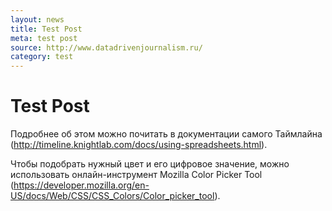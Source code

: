 ```yaml
---
layout: news
title: Test Post
meta: test post
source: http://www.datadrivenjournalism.ru/
category: test
---
```


# Test Post

Подробнее об этом можно почитать в документации самого Таймлайна (http://timeline.knightlab.com/docs/using-spreadsheets.html).

Чтобы подобрать нужный цвет и его цифровое значение, можно использовать онлайн-инструмент Mozilla Color Picker Tool (https://developer.mozilla.org/en-US/docs/Web/CSS/CSS_Colors/Color_picker_tool).